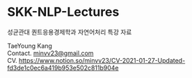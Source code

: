 # SKK-NLP-Lectures
성균관대 퀀트응용경제학과 자연어처리 특강 자료  

TaeYoung Kang  
Contact. minvv23@gmail.com  
CV. https://www.notion.so/minvv23/CV-2021-01-27-Updated-fd3de1c0ec6a419b953e502c811b904e